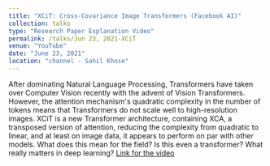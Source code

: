 ```yaml
---
title: "XCiT: Cross-Covariance Image Transformers (Facebook AI)"
collection: talks
type: "Research Paper Explanation Video"
permalink: /talks/Jun 23, 2021-XCiT
venue: "YouTube"
date: "June 23, 2021"
location: "channel - Sahil Khose"
---
```


After dominating Natural Language Processing, Transformers have taken over Computer Vision recently with the advent of Vision Transformers. However, the attention mechanism's quadratic complexity in the number of tokens means that Transformers do not scale well to high-resolution images. XCiT is a new Transformer architecture, containing XCA, a transposed version of attention, reducing the complexity from quadratic to linear, and at least on image data, it appears to perform on par with other models. What does this mean for the field? Is this even a transformer? What really matters in deep learning? [Link for the video](https://www.youtube.com/watch?v=FVLf9agw8Ho)
